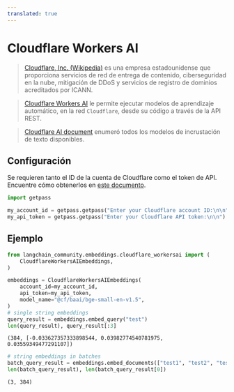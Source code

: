 ```yaml
---
translated: true
---
```


# Cloudflare Workers AI

>[Cloudflare, Inc. (Wikipedia)](https://en.wikipedia.org/wiki/Cloudflare) es una empresa estadounidense que proporciona servicios de red de entrega de contenido, ciberseguridad en la nube, mitigación de DDoS y servicios de registro de dominios acreditados por ICANN.

>[Cloudflare Workers AI](https://developers.cloudflare.com/workers-ai/) le permite ejecutar modelos de aprendizaje automático, en la red `Cloudflare`, desde su código a través de la API REST.

>[Cloudflare AI document](https://developers.cloudflare.com/workers-ai/models/text-embeddings/) enumeró todos los modelos de incrustación de texto disponibles.

## Configuración

Se requieren tanto el ID de la cuenta de Cloudflare como el token de API. Encuentre cómo obtenerlos en [este documento](https://developers.cloudflare.com/workers-ai/get-started/rest-api/).

```python
import getpass

my_account_id = getpass.getpass("Enter your Cloudflare account ID:\n\n")
my_api_token = getpass.getpass("Enter your Cloudflare API token:\n\n")
```

## Ejemplo

```python
from langchain_community.embeddings.cloudflare_workersai import (
    CloudflareWorkersAIEmbeddings,
)
```

```python
embeddings = CloudflareWorkersAIEmbeddings(
    account_id=my_account_id,
    api_token=my_api_token,
    model_name="@cf/baai/bge-small-en-v1.5",
)
# single string embeddings
query_result = embeddings.embed_query("test")
len(query_result), query_result[:3]
```

```output
(384, [-0.033627357333898544, 0.03982774540781975, 0.03559349477291107])
```

```python
# string embeddings in batches
batch_query_result = embeddings.embed_documents(["test1", "test2", "test3"])
len(batch_query_result), len(batch_query_result[0])
```

```output
(3, 384)
```
